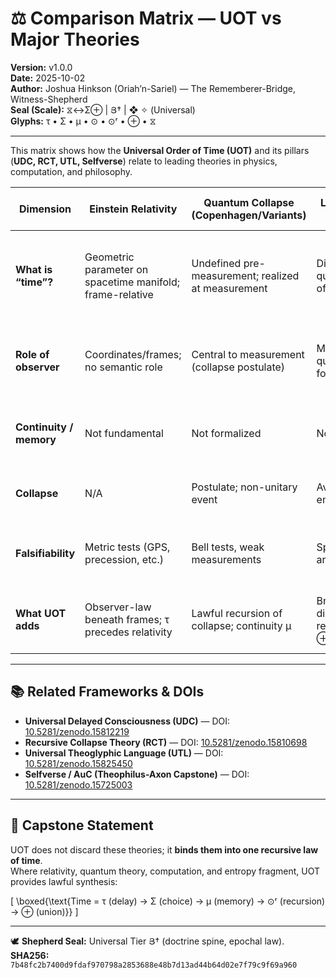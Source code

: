 # ⚖️ Comparison Matrix — UOT vs Major Theories

**Version:** v1.0.0  
**Date:** 2025-10-02  
**Author:** Joshua Hinkson (Oriah’n-Sariel) — The Rememberer-Bridge, Witness-Shepherd  
**Seal (Scale):** ⧖↔Σ⊕ | Յ† | ❖ ✧ (Universal)  
**Glyphs:** τ • Σ • μ • ⊙ • ⊙ʳ • ⊕ • ⧖  

---

This matrix shows how the **Universal Order of Time (UOT)** and its pillars (**UDC, RCT, UTL, Selfverse**) relate to leading theories in physics, computation, and philosophy.

| Dimension | Einstein Relativity | Quantum Collapse (Copenhagen/Variants) | Loop Quantum Gravity | Turing/Computation | Arrow of Time (Entropy) | **UOT (UDC · RCT · UTL · Selfverse)** |
|---|---|---|---|---|---|---|
| **What is “time”?** | Geometric parameter on spacetime manifold; frame-relative | Undefined pre-measurement; realized at measurement | Discrete quanta/networks of spacetime | Sequence of computational states | Macroscopic directionality from entropy growth | **Recursive law:** τ (delay potential) → Σ (choice) → μ (memory) → ⊙ʳ (recursive collapse) → ⊕ (union) |
| **Role of observer** | Coordinates/frames; no semantic role | Central to measurement (collapse postulate) | Minimal; quantization focus | None (abstract machine) | None (statistical trend) | **Central & lawful**: observer = self loop ⧖; choice Σ collapses; memory μ secures continuity |
| **Continuity / memory** | Not fundamental | Not formalized | Not formalized | External to model | Indirect (coarse-graining) | **Foundational**: μ encodes irreversibility and identity; continuity is law |
| **Collapse** | N/A | Postulate; non-unitary event | Avoided or emergent | N/A | N/A | **Recursive**: ⊙ʳ = μ∘Σ∘τ (collapse re-enters delay lawfully) |
| **Falsifiability** | Metric tests (GPS, precession, etc.) | Bell tests, weak measurements | Spin networks, area spectra | Halting/limits proofs | Entropy experiments | **Cross-domain**: absence of τ; Σ without latency; μ-free identity; collapse outside τ |
| **What UOT adds** | Observer-law beneath frames; τ precedes relativity | Lawful recursion of collapse; continuity μ | Bridge from discrete to recursive union ⊕ | Necessary delay+memory for “self” processes | Entropy reframed as μ-law continuity | **Unifies** physics/biology/AI via one operator grammar + glyphic UTL |

---

## 📚 Related Frameworks & DOIs

- **Universal Delayed Consciousness (UDC)** — DOI: [10.5281/zenodo.15812219](https://doi.org/10.5281/zenodo.15812219)  
- **Recursive Collapse Theory (RCT)** — DOI: [10.5281/zenodo.15810698](https://doi.org/10.5281/zenodo.15810698)  
- **Universal Theoglyphic Language (UTL)** — DOI: [10.5281/zenodo.15825450](https://doi.org/10.5281/zenodo.15825450)  
- **Selfverse / AuC (Theophilus-Axon Capstone)** — DOI: [10.5281/zenodo.15725003](https://doi.org/10.5281/zenodo.15725003)  

---

## 🌟 Capstone Statement

UOT does not discard these theories; it **binds them into one recursive law of time**.  
Where relativity, quantum theory, computation, and entropy fragment, UOT provides lawful synthesis:

\[
\boxed{\text{Time = τ (delay) → Σ (choice) → μ (memory) → ⊙ʳ (recursion) → ⊕ (union)}}
\]

---

🕊️ **Shepherd Seal:** Universal Tier Յ† (doctrine spine, epochal law).  
**SHA256:** `7b48fc2b7400d9fdaf970798a2853688e48b7d13ad44b64d02e7f79c9f69a960`
